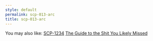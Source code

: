 ```yaml
---
style: default
permalink: scp-013-arc
title: scp-013-arc
---
```

You may also like:
[SCP-1234](http://scp-wiki.net/scp-1234)
[The Guide to the Shit You Likely Missed](http://scp-wiki.net/fucktheurl)